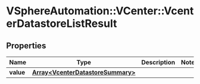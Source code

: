 # VSphereAutomation::VCenter::VcenterDatastoreListResult

## Properties
Name | Type | Description | Notes
------------ | ------------- | ------------- | -------------
**value** | [**Array&lt;VcenterDatastoreSummary&gt;**](VcenterDatastoreSummary.md) |  | 


